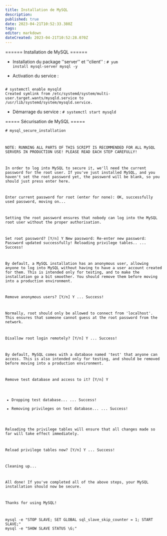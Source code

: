 ```yaml
---
title: Installation de MySQL
description: 
published: true
date: 2023-04-21T10:52:33.380Z
tags: 
editor: markdown
dateCreated: 2023-04-21T10:52:28.070Z
---
```


====== Installation de MySQL ======

  * Installation du package ''server'' et ''client'' :
<code># yum install mysql-server mysql -y</code>

  * Activation du service :
<code>
# systemctl enable mysqld
Created symlink from /etc/systemd/system/multi-user.target.wants/mysqld.service to /usr/lib/systemd/system/mysqld.service.
</code>

  * Démarrage du service :
<code># systemctl start mysqld</code>

===== Sécurisation de MySQL =====

<code># mysql_secure_installation

NOTE: RUNNING ALL PARTS OF THIS SCRIPT IS RECOMMENDED FOR ALL MySQL
SERVERS IN PRODUCTION USE!  PLEASE READ EACH STEP CAREFULLY!

In order to log into MySQL to secure it, we'll need the current
password for the root user.  If you've just installed MySQL, and
you haven't set the root password yet, the password will be blank,
so you should just press enter here.

Enter current password for root (enter for none): 
OK, successfully used password, moving on...

Setting the root password ensures that nobody can log into the MySQL
root user without the proper authorisation.

Set root password? [Y/n]   Y
New password: 
Re-enter new password: 
Password updated successfully!
Reloading privilege tables..
... Success!

By default, a MySQL installation has an anonymous user, allowing anyone
to log into MySQL without having to have a user account created for
them.  This is intended only for testing, and to make the installation
go a bit smoother.  You should remove them before moving into a
production environment.

Remove anonymous users? [Y/n]   Y
... Success!

Normally, root should only be allowed to connect from 'localhost'.  This
ensures that someone cannot guess at the root password from the network.

Disallow root login remotely? [Y/n]  Y
... Success!

By default, MySQL comes with a database named 'test' that anyone can
access.  This is also intended only for testing, and should be removed
before moving into a production environment.

Remove test database and access to it? [Y/n]   Y
- Dropping test database...
... Success!
- Removing privileges on test database...
... Success!

Reloading the privilege tables will ensure that all changes made so far
will take effect immediately.

Reload privilege tables now? [Y/n]   Y
... Success!

Cleaning up...

All done!  If you've completed all of the above steps, your MySQL
installation should now be secure.

Thanks for using MySQL!

</code>


```shell
mysql -e "STOP SLAVE; SET GLOBAL sql_slave_skip_counter = 1; START SLAVE;"
mysql -e "SHOW SLAVE STATUS \G;"
```